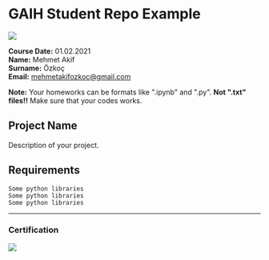 # GAIH Student Repo Example
![](img/logo.png)

**Course Date:** 01.02.2021  
**Name:** Mehmet Akif  
**Surname:** Özkoç  
**Email:** mehmetakifozkoc@gmail.com  

**Note:** Your homeworks can be formats like ".ipynb" and ".py". **Not ".txt" files!!** Make sure that your codes works.  

## Project Name
Description of your project.

## Requirements
```
Some python libraries
Some python libraries
Some python libraries
```
---

### Certification
![](img/certificate_ex.png)

